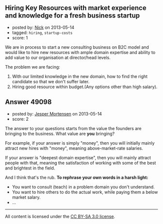## Hiring Key Resources with market experience and knowledge for a fresh business startup

- posted by: [Nick](https://stackexchange.com/users/-1/26244-nick) on 2013-05-14
- tagged: `hiring`, `startup-costs`
- score: 1

We are in process to start a new consulting business on B2C model and would like to hire new resources with ample domain expertise and ability to add value to our organisation at director/head levels.

The problem we are facing:
1. With our limited knowledge in the new domain, how to find the right candidate so that we don't suffer later.
2. Hiring good resource within budget.(Any options other than high salary).


## Answer 49098

- posted by: [Jesper Mortensen](https://stackexchange.com/users/-1/1261-jesper-mortensen) on 2013-05-14
- score: 2

The answer to your questions starts from the value the founders are bringing to the business. What value are **you** bringing?

For example, if your answer is simply "money", then you will initially mainly attract new hires with "money", meaning above-market-rate salaries.

If your answer is "deepest domain expertise", then you will mainly attract people with that, meaning the satisfaction of working with some of the best and brightest in the field.

And I think that's the rub. **To rephrase your own words in a harsh light:**

 - You want to consult (teach) in a problem domain you don't understand.
 - You want to hire others to do the actual work, while paying them a below market salary.
 - ...




---

All content is licensed under the [CC BY-SA 3.0 license](https://creativecommons.org/licenses/by-sa/3.0/).
